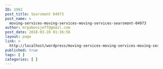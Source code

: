 ```yaml
---
ID: 1962
post_title: Searsmont 04973
post_name: >
  moving-services-moving-services-moving-services-searsmont-04973
author: mrgabonijeff@gmail.com
post_date: 2018-03-28 01:36:56
layout: page
link: >
  http://localhost/wordpress/moving-services-moving-services-moving-services-searsmont-04973/
published: true
tags: [ ]
categories: [ ]
---
```

